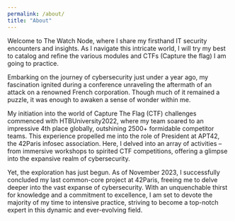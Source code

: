 ```yaml
---
permalink: /about/
title: "About"
---
```


Welcome to The Watch Node, where I share my firsthand IT security encounters and insights.
As I navigate this intricate world, I will try my best to catalog and refine the various modules and CTFs (Capture the flag) I am going to practice.

Embarking on the journey of cybersecurity just under a year ago, my fascination ignited during a conference unraveling the aftermath of an attack on a renowned French corporation. Though much of it remained a puzzle, it was enough to awaken a sense of wonder within me.

My initiation into the world of Capture The Flag (CTF) challenges commenced with HTBUniversity2022, where my team soared to an impressive 4th place globally, outshining 2500+ formidable competitor teams. This experience propelled me into the role of President at APT42, the 42Paris infosec association. Here, I delved into an array of activities – from immersive workshops to spirited CTF competitions, offering a glimpse into the expansive realm of cybersecurity.

Yet, the exploration has just begun. As of November 2023, I successfully concluded my last common-core project at 42Paris, freeing me to delve deeper into the vast expanse of cybersecurity. With an unquenchable thirst for knowledge and a commitment to excellence, I am set to devote the majority of my time to intensive practice, striving to become a top-notch expert in this dynamic and ever-evolving field.